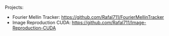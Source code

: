 Projects: </br>
* Fourier Mellin Tracker: https://github.com/Rafal711/FourierMellinTracker
* Image Reproduction CUDA: https://github.com/Rafal711/Image-Reproduction-CUDA
